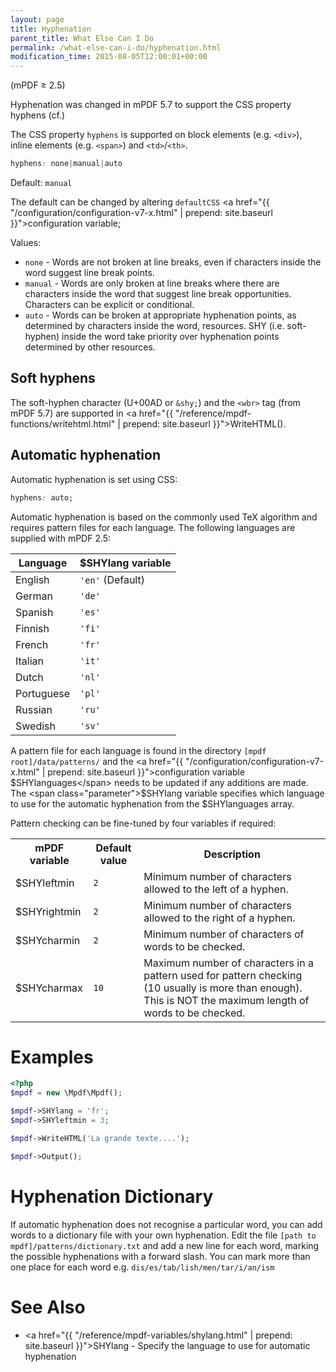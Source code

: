 ```yaml
---
layout: page
title: Hyphenation
parent_title: What Else Can I Do
permalink: /what-else-can-i-do/hyphenation.html
modification_time: 2015-08-05T12:00:01+00:00
---
```


(mPDF &ge; 2.5)

Hyphenation was changed in mPDF 5.7 to support the CSS property hyphens (cf.)

The CSS property `hyphens` is supported on block elements (e.g. `<div>`),
inline elements (e.g. `<span>`) and `<td>`/`<th>`.

```css
hyphens: none|manual|auto
```

Default: `manual`

The default can be changed by altering `defaultCSS`
<a href="{{ "/configuration/configuration-v7-x.html" | prepend: site.baseurl }}">configuration variable</a>;

Values:

* `none` - Words are not broken at line breaks, even if characters inside the word suggest line break points.
* `manual` - Words are only broken at line breaks where there are characters inside the word that suggest line break opportunities.
  Characters can be explicit or conditional.
* `auto` - Words can be broken at appropriate hyphenation points, as determined by characters inside the word, resources.
  SHY (i.e. soft-hyphen) inside the word take priority over hyphenation points determined by other resources.

## Soft hyphens

The soft-hyphen character (U+00AD or `&shy;`) and the `<wbr>` tag (from mPDF 5.7) are supported in
<a href="{{ "/reference/mpdf-functions/writehtml.html" | prepend: site.baseurl }}">WriteHTML()</a>.

## Automatic hyphenation

Automatic hyphenation is set using CSS:

```css
hyphens: auto;
```

Automatic hyphenation is based on the commonly used TeX algorithm and requires pattern files for each language.
The following languages are supplied with mPDF 2.5:

<table class="table">
<thead>
<tr>
  <th>Language</th>
  <th><span class="parameter">$SHYlang</span> variable</th>
</tr>
</thead>
<tbody>
<tr>
  <td>English</td>
  <td><code>'en'</code> (Default)</td>
</tr>
<tr>
  <td>German</td>
  <td><code>'de'</code></td>
</tr>
<tr>
  <td>Spanish</td>
  <td><code>'es'</code></td>
</tr>
<tr>
  <td>Finnish</td>
  <td><code>'fi'</code></td>
</tr>
<tr>
  <td>French</td>
  <td><code>'fr'</code></td>
</tr>
<tr>
  <td>Italian</td>
  <td><code>'it'</code></td>
</tr>
<tr>
  <td>Dutch</td>
  <td><code>'nl'</code></td>
</tr>
<tr>
  <td>Portuguese</td>
  <td><code>'pl'</code></td>
</tr>
<tr>
  <td>Russian</td>
  <td><code>'ru'</code></td>
</tr>
<tr>
  <td>Swedish</td>
  <td><code>'sv'</code></td>
</tr>
</tbody>
</table>


A pattern file for each language is found in the directory `[mpdf root]/data/patterns/` and the
<a href="{{ "/configuration/configuration-v7-x.html" | prepend: site.baseurl }}">configuration variable</a>
<span class="parameter">$SHYlanguages</span> needs to be updated if any additions are made.
The <span class="parameter">$SHYlang</span> variable specifies which language to use for the automatic hyphenation from
the <span class="parameter">$SHYlanguages</span> array.

Pattern checking can be fine-tuned by four variables if required:

<table class="table">
    <tbody>
        <tr>
            <th>mPDF variable</th>
            <th>Default value</th>
            <th>Description</th>
        </tr>
        <tr>
            <td><span class="parameter">$SHYleftmin</span></td>
            <td><code>2</code></td>
            <td>Minimum number of characters allowed to the left of a hyphen.</td>
        </tr>
        <tr>
            <td><span class="parameter">$SHYrightmin</span></td>
            <td><code>2</code></td>
            <td>Minimum number of characters allowed to the right of a hyphen.</td>
        </tr>
        <tr>
            <td><span class="parameter">$SHYcharmin</span></td>
            <td><code>2</code></td>
            <td>Minimum number of characters of words to be checked.</td>
        </tr>
        <tr>
            <td><span class="parameter">$SHYcharmax</span></td>
            <td><code>10</code></td>
            <td>
                Maximum number of characters in a pattern used for pattern checking (10 usually is more than enough).
                This is NOT the maximum length of words to be checked.
            </td>
        </tr>
    </tbody>
</table>

# Examples

```php
<?php
$mpdf = new \Mpdf\Mpdf();

$mpdf->SHYlang = 'fr';
$mpdf->SHYleftmin = 3;

$mpdf->WriteHTML('La grande texte....');

$mpdf->Output();

```

# Hyphenation Dictionary

If automatic hyphenation does not recognise a particular word, you can add words to a dictionary file with your own
hyphenation. Edit the file `[path to mpdf]/patterns/dictionary.txt` and add a new line for each word, marking the
possible hyphenations with a forward slash. You can mark more than one place for each word e.g.
`dis/es/tab/lish/men/tar/i/an/ism`

# See Also

- <a href="{{ "/reference/mpdf-variables/shylang.html" | prepend: site.baseurl }}">SHYlang</a> - Specify the language to use for automatic hyphenation
